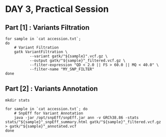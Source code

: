 # DAY 3, Practical Session

## Part [1] : Variants Filtration 
```
for sample in `cat accession.txt`;
do
    # Variant Filtration    
    gatk VariantFiltration \
           --variant gatk/"${sample}".vcf.gz \
           --output gatk/"${sample}"_filtered.vcf.gz \
           --filter-expression "QD < 2.0 || FS > 60.0 || MQ < 40.0" \
           --filter-name "MY_SNP_FILTER"
done
```
## Part [2] : Variants Annotation
```
mkdir stats

for sample in `cat accession.txt`; do
    # SnpEff for Variant Annotation
    java -jar /opt/snpEff/snpEff.jar ann -v GRCh38.86 -stats stats/"${sample}"_snpEff_summary.html gatk/"${sample}"_filtered.vcf.gz > gatk/"${sample}"_annotated.vcf
done 
```
